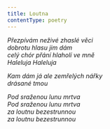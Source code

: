 ```yaml
---
title: Loutna
contentType: poetry
---
```


_Přezpívám neživé zhaslé věci  
dobrotu hlasu jim dám  
celý chór přání hlaholí ve mně  
Haleluja Haleluja_

  

_Kam dám já ale zemřelých nářky  
drásané tmou_

  

_Pod sraženou lunu mrtva  
Pod sraženou lunu mrtva  
za loutnu bezestrunnou  
za loutnu bezestrunnou_
